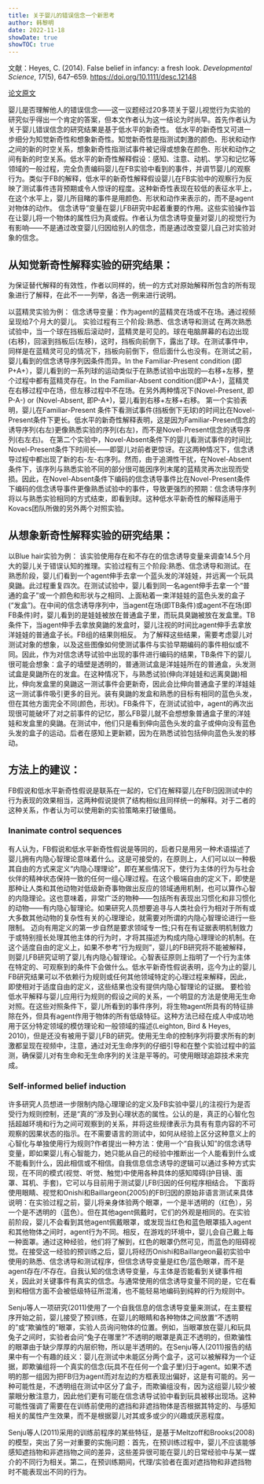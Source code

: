 ```yaml
---
title: 关于婴儿的错误信念一个新思考
author: 韩黎明
date: 2022-11-18
showDate: true
showTOC: true
---
```


文献：Heyes, C. (2014). False belief in infancy: a fresh look. _Developmental Science_, _17_(5), 647–659. https://doi.org/10.1111/desc.12148

[论文原文](../Source_Files/2022-11-18-HLM11.pdf)

婴儿是否理解他人的错误信念——这一议题经过20多项关于婴儿视觉行为实验的研究似乎得出一个肯定的答案，但本文作者认为这一结论为时尚早。首先作者认为关于婴儿错误信念的研究结果是基于低水平的新奇性。
低水平的新奇性又可进一步细分为知觉新奇性和想象新奇性。知觉新奇性是指测试刺激的颜色、形状和动作之间的新的时空关系，想象新奇性指测试事件被记得或想象在颜色、形状和动作之间有新的时空关系。低水平的新奇性解释假设：感知、注意、动机、学习和记忆等领域的一般过程，完全负责编码婴儿在FB实验中看到的事件，并调节婴儿的观察行为。类似于FB的解释，低水平的新奇性解释假设婴儿在FB实验中的观察行为反映了测试事件违背预期或令人惊讶的程度。这种新奇性表现在较低的表征水平上，在这个水平上，婴儿所目睹的事件是用颜色、形状和动作来表示的，而不是agent对物体的动作。
信念诱导”变量在婴儿FB研究中起着重要的作用。这些实验操作旨在让婴儿将一个物体的属性归为真或假。作者认为信念诱导变量对婴儿的视觉行为有影响——不是通过改变婴儿归因给别人的信念，而是通过改变婴儿自己对实验对象的信念。

## 从知觉新奇性解释实验的研究结果：
为保证替代解释的有效性，作者以同样的，统一的方式对原始解释所包含的所有现象进行了解释，在此不一一列举，各选一例来进行说明。

以蓝精灵实验为例：
信念诱导变量：作为agent的蓝精灵在场或不在场。通过视频呈现给7个月大的婴儿。
实验过程有三个阶段:熟悉、信念诱导和测试
在两次熟悉试验中，当一个球在挡板后滚动时，蓝精灵是可见的。球在电脑屏幕的右边出现(右移)，回滚到挡板后(左移)，这时，挡板向前倒下，露出了球。在测试事件中，同样是在蓝精灵可见的情况下，挡板向前倒下，但后面什么也没有。在测试之前，婴儿看到的信念诱导序列因条件而异。In the Familiar-Present condition (即P+A+），婴儿看到的一系列球的运动类似于在熟悉试验中出现的—右移+左移，整个过程中都有蓝精灵存在。In the Familiar-Absent condition(即P+A-)，蓝精灵在右移过程中在场，但左移过程中不在场。在另外两种情况下(Novel-Present, 即P-A-) or  (Novel-Absent, 即P-A+)，婴儿看到右移+左移+右移。
第一个实验表明，婴儿在Familiar-Present 条件下看测试事件(挡板倒下无球)的时间比在Novel-Present条件下更长。低水平的新奇性解释表明，这是因为Familiar-Presen信念的诱导序列(右左)更像熟悉实验的序列(右左)，而不是Novel-Present信念的诱导序列(右左右)。
在第二个实验中，Novel-Absent条件下的婴儿看测试事件的时间比Novel-Present条件下时间长——即婴儿对前者更惊讶。在这两种情况下，信念诱导过程中都出现了新的右-左-右序列。然而，由于追溯性干扰，在Novel-Absent条件下，该序列与熟悉实验不同的部分很可能因序列末尾的蓝精灵再次出现而受损。因此，在Novel-Absent条件下编码的信念诱导事件比在Novel-Present条件下编码的信念诱导事件更像熟悉试验中的事件，导致更强烈的预期：信念诱导序列将以与熟悉实验相同的方式结束，即看到球。这种低水平新奇性的解释适用于Kovacs团队所做的另外两个对照实验。

## 从想象新奇性解释实验的研究结果：
以Blue hair实验为例：
该实验使用存在和不存在的信念诱导变量来调查14.5个月大的婴儿关于错误认知的推理。实验过程有三个阶段:熟悉、信念诱导和测试。在熟悉阶段，婴儿们看到一个agent伸手去拿一个蓝头发的洋娃娃，并远离一个玩具臭鼬。此过程重复四次。在测试试验中，婴儿看到同一名agent伸手去拿一个“普通的盒子”或一个颜色和形状与之相同、上面粘着一束洋娃娃的蓝色头发的盒子(“发盒”)。在中间的信念诱导序列中，当agent在场(即TB条件)或agent不在场(即FB条件)时，婴儿看到的是娃娃被放在普通盒子里，而玩具臭鼬被放在发盒里。TB条件下，当agent伸手去拿放臭鼬的发盒时，婴儿注视的时间比agent伸手去拿放洋娃娃的普通盒子长。FB组的结果则相反。
为了解释这些结果，需要考虑婴儿对测试对象的想象，以及这些图像如何使测试事件与实验早期编码的事件相似或不同。因此，作为对信念诱导试验中出现的事件进行编码的结果，TB条件下的婴儿很可能会想象：盒子的墙壁是透明的，普通测试盒是洋娃娃所在的普通盒，头发测试盒是臭鼬所在的发盒。在这种情况下，与熟悉试验(伸向洋娃娃和远离臭鼬)相比，伸向发盒里的臭鼬这一测试事件会更新奇，因此会比伸向普通盒子里的洋娃娃这一测试事件吸引更多的目光。装有臭鼬的发盒和熟悉的目标有相同的蓝色头发，但在其他方面完全不同(颜色，形状)。FB条件下，在测试试验中，agent的再次出现很可能破坏了对之前事件的记忆，那么FB婴儿就不会想想象普通盒子里的洋娃娃和发盒里的臭鼬。在测试中，他们只是看到伸向蓝色头发的盒子或伸向没有蓝色头发的盒子的运动。后者在感知上更新颖，因为在熟悉试验包括伸向蓝色头发的移动。

## 方法上的建议：
FB假说和低水平新奇性假说是联系在一起的，它们在解释婴儿在FB归因测试中的行为表现的效果相当，这两种假说提供了结构相似且同样统一的解释。对于二者的这种关系，作者认为可以使用新的实验策略来打破僵局。

### Inanimate control sequences
有人认为，FB假说和低水平新奇性假说是等同的，后者只是用另一种术语描述了婴儿拥有内隐心智理论意味着什么。这是可接受的，在原则上，人们可以以一种极其自由的方式来定义“内隐心理理论”，即在某些情况下，使行为主体的行为与社会伙伴的精神状态保持一致的任何一组心理过程。在这个极端自由的定义下，即使是那种让人类和其他动物对低级新奇事物做出反应的领域通用机制，也可以算作心智的内隐理论。这也意味着，非常广泛的物种——包括所有表现出习惯化和非习惯化的动物——有内隐心智理论。如果研究人员想要追寻与人类社会行为相对于所有或大多数其他动物的复杂性有关的心理理论，就需要对所谓的内隐心智理论进行一些限制。
迈向有用定义的第一步自然是要求领域专一性;只有在有证据表明机制致力于或特别擅长处理其他主体的行为时，才将其描述为构成内隐心理理论的机制。在这个适度自由的定义上，如果不参考“行为规则”，婴儿的FB研究将不能被解释，则婴儿FB研究证明了婴儿有内隐心智理论。心智表征原则上指明了一个行为主体在特定的、可观察到的条件下会做什么。低水平新奇性假说表明，迄今为止的婴儿FB研究结果可以不依赖行为规则或任何其他领域特定的心理过程来解释，因此，即使相对于适度自由的定义，这些结果也没有提供内隐心智理论的证据。
要检验低水平解释与婴儿应用行为规则的假设之间的关系，一个明显的方法是使用无生命对照。在这些对照条件下，婴儿所看到的事件序列，将生物agent所具有的特征排除在外，但具有agent作用于物体的所有低级特征。这种方法已经在成人中成功地用于区分特定领域的模仿理论和一般领域的描述(Leighton, Bird & Heyes, 2010)，但是还没有被用于婴儿FB的研究。使用无生命的控制序列将要求所有的刺激都呈现在视频中，注意，通过对无生命序列的仔细引导和在整个实验过程中的监测，确保婴儿对有生命和无生命序列的关注是平等的。可使用眼球追踪技术来完成。

### Self-informed belief induction
许多研究人员想进一步限制内隐心理理论的定义及FB实验中婴儿的注视行为是否受行为规则控制，还是“真的”涉及到心理状态的属性。公认的是，真正的心智化包括超越环境和行为之间可观察到的关系，并将这些规律表示为具有有意内容的不可观察的因果状态的指示。在不需要语言的测试中，如何从经验上区分这种意义上的心智化与单独使用行为规则?作者提出一种方法：使用一个“自我认知”的信念诱导变量，即如果婴儿有心智能力，她只能从自己的经验中推断出一个人能看到什么或不能看到什么，因此相信或不相信。自我信息信念诱导的逻辑可以通过多种方式实现，在不同的模式(视觉、听觉、触觉)中使用各种具体的感知障碍(护目镜、面罩、耳机、手套)，它可以与目前用于测试婴儿FB归因的任何程序相结合。
下面将使用眼睛、视觉和Onishi和Baillargeon(2005)的FB归因的原始非语言测试来具体说明：在实验过程之前，婴儿将亲身体验两个眼罩，一个是半透明的（红色），另一个是不透明的（蓝色）。但在其他agent佩戴时，它们的外观是相同的。在实验前阶段，婴儿不会看到其他agent佩戴眼罩，或发现当红色和蓝色眼罩插入agent和其他物体之间时，agent行为不同。相反，在游戏的环境中，婴儿会自己戴上每一种面罩。通过这种经验，他们将了解到，红色的眼罩仍然可见，而蓝色的阻碍视觉。在接受这一经验的预训练之后，婴儿将经历Onishi和Baillargeon最初实验中使用的熟悉、信念诱导和测试程序，但信念诱导变量是红色/蓝色眼罩，而不是agent存在/不存在。自我认知的信念诱导变量，与主体是否能看到关键事件相关，因此对关键事件有真实的信念。与通常使用的信念诱导变量不同的是，它在看到和相信方面不会被低级特征所混淆，也不能轻易地编码到纯粹的行为规则中。

Senju等人一项研究(2011)使用了一个自我信息的信念诱导变量来测试，在主要程序开始之前，婴儿接受了预训练，在婴儿的眼睛和各种物体之间放置“不透明的”或“欺骗性的”眼罩，实验人员询问物体的位置。例如，当眼罩放在婴儿和玩具兔子之间时，实验者会问“兔子在哪里?”不透明的眼罩是真正不透明的，但欺骗性的眼罩由于缺少厚厚的内层织物，所以是半透明的。在Senju等人(2011)报告的结果中有一个有趣的歧义：婴儿在测试中未能区分两个盒子，这可以被解释为一个证据，即欺骗组将一个真实的信念(玩具不在任何一个盒子里)归于agent。如果不透明的那一组因为把FB归为agent而对左边的方框表现出偏好，这是有可能的。另一种可能性是，不透明组在测试中区分了盒子，而欺骗组没有，因为这组婴儿较少被蒙眼分散注意力，因此他们更有可能在信念诱导试验中看到玩具被移出现场。这种可能性强调了需要在在训练前使用的遮挡和非遮挡物体是否根据其特定的、与感知相关的属性产生效果，而不是根据婴儿对其或多或少的兴趣或厌恶程度。

Senju等人(2011)采用的训练前程序的某些特征，是基于Meltzoff和Brooks(2008)的模型，突出了另一对重要的实施问题：首先，在预训练过程中，婴儿不应该能够感知遮挡物和非遮挡物之间的差异，这些差异很可能在婴儿的日常经验中与某一媒介的不同行为相关。第二，在预训练期间，代理/实验者在面对遮挡物和非遮挡物时不能表现出不同的行为。
